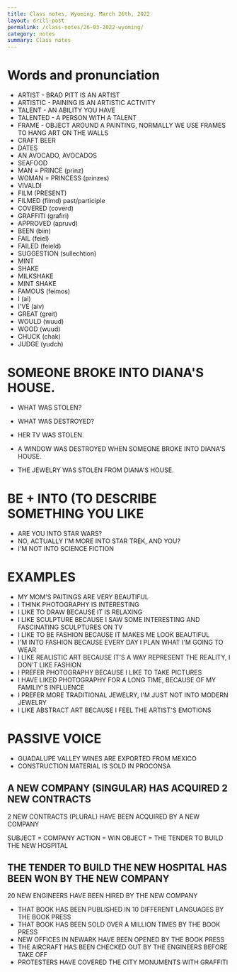 ```yaml
---
title: Class notes, Wyoming. March 26th, 2022
layout: drill-post
permalink: /class-notes/26-03-2022-wyoming/
category: notes
summary: Class notes
---
```

# Words and pronunciation

- ARTIST - BRAD PITT IS AN ARTIST
- ARTISTIC - PAINING IS AN ARTISTIC ACTIVITY
- TALENT - AN ABILITY YOU HAVE
- TALENTED - A PERSON WITH A TALENT
- FRAME - OBJECT AROUND A PAINTING, NORMALLY WE USE FRAMES TO HANG ART ON THE WALLS
- CRAFT BEER
- DATES
- AN AVOCADO, AVOCADOS
- SEAFOOD
- MAN = PRINCE (prinz)
- WOMAN = PRINCESS (prinzes)
- VIVALDI
- FILM (PRESENT)
- FILMED (filmd) past/participle
- COVERED (coverd)
- GRAFFITI (grafiri)
- APPROVED (apruvd)
- BEEN (biin)
- FAIL (feiel)
- FAILED (feield)
- SUGGESTION (sullechtion)
- MINT
- SHAKE
- MILKSHAKE
- MINT SHAKE
- FAMOUS (feimos)
- I (ai)
- I'VE (aiv)
- GREAT (greit)
- WOULD (wuud)
- WOOD (wuud)
- CHUCK (chak)
- JUDGE (yudch)

# SOMEONE BROKE INTO DIANA'S HOUSE.
- WHAT WAS STOLEN?
- WHAT WAS DESTROYED?

- HER TV WAS STOLEN.
- A WINDOW WAS DESTROYED WHEN SOMEONE BROKE INTO DIANA'S HOUSE.
- THE JEWELRY WAS STOLEN FROM DIANA'S HOUSE.

# BE + INTO (TO DESCRIBE SOMETHING YOU LIKE
- ARE YOU INTO STAR WARS?
- NO, ACTUALLY I'M MORE INTO STAR TREK, AND YOU?
- I'M NOT INTO SCIENCE FICTION

# EXAMPLES 

- MY MOM'S PAITINGS ARE VERY BEAUTIFUL
- I THINK PHOTOGRAPHY IS INTERESTING
- I LIKE TO DRAW BECAUSE IT IS RELAXING
- I LIKE SCULPTURE BECAUSE I SAW SOME INTERESTING AND FASCINATING SCULPTURES ON TV
- I LIKE TO BE FASHION BECAUSE IT MAKES ME LOOK BEAUTIFUL
- I'M INTO FASHION BECAUSE EVERY DAY I PLAN WHAT I'M GOING TO WEAR
- I LIKE REALISTIC ART BECAUSE IT'S A WAY REPRESENT THE REALITY, I DON'T LIKE FASHION
- I PREFER PHOTOGRAPHY BECAUSE I LIKE TO TAKE PICTURES
- I HAVE LIKED PHOTOGRAPHY FOR A LONG TIME, BECAUSE OF MY FAMILIY'S INFLUENCE
- I PREFER MORE TRADITIONAL JEWELRY, I'M JUST NOT INTO MODERN JEWELRY
- I LIKE ABSTRACT ART BECAUSE I FEEL THE ARTIST'S EMOTIONS

# PASSIVE VOICE

- GUADALUPE VALLEY WINES ARE EXPORTED FROM MEXICO
- CONSTRUCTION MATERIAL IS SOLD IN PROCONSA

## A NEW COMPANY (SINGULAR) HAS ACQUIRED 2 NEW CONTRACTS

2 NEW CONTRACTS (PLURAL)
HAVE BEEN ACQUIRED BY
A NEW COMPANY

SUBJECT = COMPANY
ACTION = WIN
OBJECT = THE TENDER TO BUILD THE NEW HOSPITAL

## THE TENDER TO BUILD THE NEW HOSPITAL HAS BEEN WON BY THE NEW COMPANY

20 NEW ENGINEERS
HAVE BEEN HIRED
BY THE NEW COMPANY

- THAT BOOK HAS BEEN PUBLISHED IN 10 DIFFERENT LANGUAGES BY THE BOOK PRESS
- THAT BOOK HAS BEEN SOLD OVER A MILLION TIMES BY THE BOOK PRESS
- NEW OFFICES IN NEWARK HAVE BEEN OPENED BY THE BOOK PRESS
- THE AIRCRAFT HAS BEEN CHECKED OUT BY THE ENGINEERS BEFORE TAKE OFF
- PROTESTERS HAVE COVERED THE CITY MONUMENTS WITH GRAFFITI